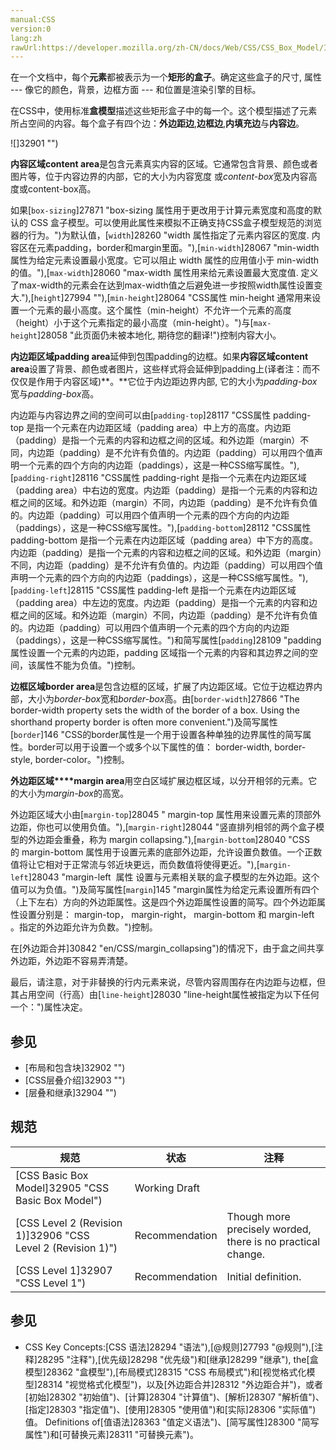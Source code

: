 ```yaml
---
manual:CSS
version:0
lang:zh
rawUrl:https://developer.mozilla.org/zh-CN/docs/Web/CSS/CSS_Box_Model/Introduction_to_the_CSS_box_model
---
```






在一个文档中，每个**元素**都被表示为一个**矩形的盒子**。确定这些盒子的尺寸, 属性 --- 像它的颜色，背景，边框方面 --- 和位置是渲染引擎的目标。



在CSS中，使用标准**盒模型**描述这些矩形盒子中的每一个。这个模型描述了元素所占空间的内容。每个盒子有四个边：**外边距边**,**边框边**,**内填充边**与**内容边**。



![]32901 "")



**内容区域content area**是包含元素真实内容的区域。它通常包含背景、颜色或者图片等，位于内容边界的内部，它的大小为内容宽度 或*content-box*宽及内容高度或content-box高。



如果[`box-sizing`]27871 "box-sizing 属性用于更改用于计算元素宽度和高度的默认的 CSS 盒子模型。可以使用此属性来模拟不正确支持CSS盒子模型规范的浏览器的行为。")为默认值，[`width`]28260 "width 属性指定了元素内容区的宽度. 内容区在元素padding，border和margin里面。"),[`min-width`]28067 "min-width 属性为给定元素设置最小宽度。它可以阻止 width 属性的应用值小于 min-width 的值。"),[`max-width`]28060 "max-width 属性用来给元素设置最大宽度值. 定义了max-width的元素会在达到max-width值之后避免进一步按照width属性设置变大."),[`height`]27994 ""),[`min-height`]28064 "CSS属性 min-height 通常用来设置一个元素的最小高度。这个属性（min-height）不允许一个元素的高度（height）小于这个元素指定的最小高度（min-height）。")与[`max-height`]28058 "此页面仍未被本地化, 期待您的翻译!")控制内容大小。



**内边距区域padding area**延伸到包围padding的边框。如果**内容区域content area**设置了背景、颜色或者图片，这些样式将会延伸到padding上(译者注：而不仅仅是作用于内容区域)**。**它位于内边距边界内部, 它的大小为*padding-box*宽与*padding-box*高。



内边距与内容边界之间的空间可以由[`padding-top`]28117 "CSS属性 padding-top 是指一个元素在内边距区域（padding area）中上方的高度。内边距（padding）是指一个元素的内容和边框之间的区域。和外边距（margin）不同，内边距（padding）是不允许有负值的。内边距（padding）可以用四个值声明一个元素的四个方向的内边距（paddings），这是一种CSS缩写属性。"),[`padding-right`]28116 "CSS属性 padding-right 是指一个元素在内边距区域（padding area）中右边的宽度。内边距（padding）是指一个元素的内容和边框之间的区域。和外边距（margin）不同，内边距（padding）是不允许有负值的。内边距（padding）可以用四个值声明一个元素的四个方向的内边距（paddings），这是一种CSS缩写属性。"),[`padding-bottom`]28112 "CSS属性 padding-bottom 是指一个元素在内边距区域（padding area）中下方的高度。内边距（padding）是指一个元素的内容和边框之间的区域。和外边距（margin）不同，内边距（padding）是不允许有负值的。内边距（padding）可以用四个值声明一个元素的四个方向的内边距（paddings），这是一种CSS缩写属性。"),[`padding-left`]28115 "CSS属性 padding-left 是指一个元素在内边距区域（padding area）中左边的宽度。内边距（padding）是指一个元素的内容和边框之间的区域。和外边距（margin）不同，内边距（padding）是不允许有负值的。内边距（padding）可以用四个值声明一个元素的四个方向的内边距（paddings），这是一种CSS缩写属性。")和简写属性[`padding`]28109 "padding属性设置一个元素的内边距，padding 区域指一个元素的内容和其边界之间的空间，该属性不能为负值。")控制。



**边框区域border area**是包含边框的区域，扩展了内边距区域。它位于边框边界内部，大小为*border-box*宽和*border-box*高。由[`border-width`]27866 "The border-width property sets the width of the border of a box. Using the shorthand property border is often more convenient.")及简写属性[`border`]146 "CSS的border属性是一个用于设置各种单独的边界属性的简写属性。border可以用于设置一个或多个以下属性的值： border-width, border-style, border-color。")控制。



**外边距区域****margin area**用空白区域扩展边框区域，以分开相邻的元素。它的大小为*margin-box*的高宽。



外边距区域大小由[`margin-top`]28045 " margin-top 属性用来设置元素的顶部外边距，你也可以使用负值。"),[`margin-right`]28044 "竖直排列相邻的两个盒子模型的外边距会重叠，称为 margin collapsing."),[`margin-bottom`]28040 "CSS的 margin-bottom 属性用于设置元素的底部外边距，允许设置负数值。一个正数值将让它相对于正常流与邻近块更远，而负数值将使得更近。"),[`margin-left`]28043 "margin-left  属性 设置与元素相关联的盒子模型的左外边距。这个值可以为负值。")及简写属性[`margin`]145 "margin属性为给定元素设置所有四个（上下左右）方向的外边距属性。这是四个外边距属性设置的简写。四个外边距属性设置分别是： margin-top， margin-right， margin-bottom 和 margin-left 。指定的外边距允许为负数。")控制。



在[外边距合并]30842 "en/CSS/margin_collapsing")的情况下，由于盒之间共享外边距，外边距不容易弄清楚。



最后，请注意，对于非替换的行内元素来说，尽管内容周围存在内边距与边框，但其占用空间（行高）由[`line-height`]28030 "line-height属性被指定为以下任何一个：")属性决定。


## 参见<a name="参见"></a>

* [布局和包含块]32902 "")
* [CSS层叠介绍]32903 "")
* [层叠和继承]32904 "")

## 规范<a name="规范"></a>

规范 | 状态 | 注释 
 ---  |  ---  |  ---  | 
[CSS Basic Box Model]32905 "CSS Basic Box Model") | Working Draft |  
[CSS Level 2 (Revision 1)]32906 "CSS Level 2 (Revision 1)") | Recommendation | Though more precisely worded, there is no practical change. 
[CSS Level 1]32907 "CSS Level 1") | Recommendation | Initial definition. 


## 参见<a name="参见_2"></a>

* CSS Key Concepts:[CSS 语法]28294 "语法"),[@规则]27793 "@规则"),[注释]28295 "注释"),[优先级]28298 "优先级")和[继承]28299 "继承"), the[盒模型]28362 "盒模型"),[布局模式]28315 "CSS 布局模式")和[视觉格式化模型]28314 "视觉格式化模型")，以及[外边距合并]28312 "外边距合并")，或者[初始]28302 "初始值")、[计算]28304 "计算值")、[解析]28307 "解析值")、[指定]28303 "指定值")、[使用]28305 "使用值")和[实际]28306 "实际值")值。 Definitions of[值语法]28363 "值定义语法")、[简写属性]28300 "简写属性")和[可替换元素]28311 "可替换元素")。



